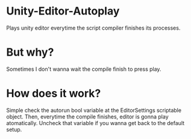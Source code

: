 # Unity-Editor-Autoplay
Plays unity editor everytime the script compiler finishes its processes.

# But why?
Sometimes I don't wanna wait the compile finish to press play.

# How does it work?
Simple check the autorun bool variable at the EditorSettings scriptable object. Then, everytime the compile finishes, editor is gonna play atomatically. Uncheck that variable if you wanna get back to the default setup.
